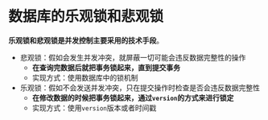 # 数据库的乐观锁和悲观锁

**乐观锁和悲观锁是并发控制主要采用的技术手段**。

* 悲观锁：假如会发生并发冲突，就屏蔽一切可能会违反数据完整性的操作
    * **在查询完数据后就把事务锁起来，直到提交事务**
    * 实现方式：使用数据库中的锁机制
* 乐观锁：假如不会发送并发冲突，只在提交操作时检查是否会违反数据完整性
    * **在修改数据的时候把事务锁起来，通过`version`的方式来进行锁定**
    * 实现方式：使用`version`版本或者时间戳